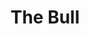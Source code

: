 ---
layout: wine
year: 2014
title: The Bull
sub:
bg-image: /app/images/tempranillo.jpg
color-image: /app/images/wine--the-bull.jpg
blurb: "A unique wine, rich and deep in color and complimented with lingering notes of black cherry, tobacco, and cassis."
intro:
    title:
    content:
tec:
    tasting:
    appellation: Sierra Foothills
    varietal: 
    alcohol: ​13.8%
    vineyards: Piedra Roja Vineyard
    barrel:
    cases: 
    accolades:
    pairing:
    cents:
image: /app/images/bottle--the-bull.jpg
price:
club:
techsheet:
---